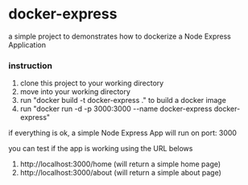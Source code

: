 # docker-express

a simple project to demonstrates how to dockerize a Node Express Application 

### instruction

1. clone this project to your working directory
2. move into your working directory
3. run "docker build -t docker-express ." to build a docker image
4. run "docker run -d -p 3000:3000 --name docker-express docker-express" 

if everything is ok, a simple Node Express App will run on port: 3000

you can test if the app is working using the URL belows

1. http://localhost:3000/home (will return a simple home page)
2. http://localhost:3000/about (will return a simple about page)